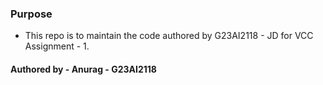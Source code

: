 ### Purpose
- This repo is to maintain the code authored by G23AI2118 - JD for VCC Assignment - 1.

#### Authored by - Anurag - G23AI2118